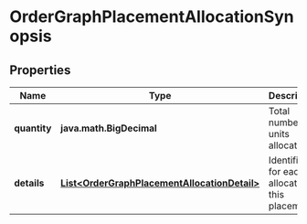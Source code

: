 

# OrderGraphPlacementAllocationSynopsis


## Properties

| Name | Type | Description | Notes |
|------------ | ------------- | ------------- | -------------|
|**quantity** | **java.math.BigDecimal** | Total number of units allocated. |  |
|**details** | [**List&lt;OrderGraphPlacementAllocationDetail&gt;**](OrderGraphPlacementAllocationDetail.md) | Identifiers for each allocation in this placement. |  |



